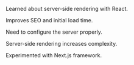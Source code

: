 Learned about server-side rendering with React.

Improves SEO and initial load time.

Need to configure the server properly.

Server-side rendering increases complexity.

Experimented with Next.js framework.